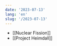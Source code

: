 ```yaml
---
date: '2023-07-13'
lang: 'en'
slug: '/2023-07-13'
---
```


- [[Nuclear Fission]]
- [[Project Heimdall]]
